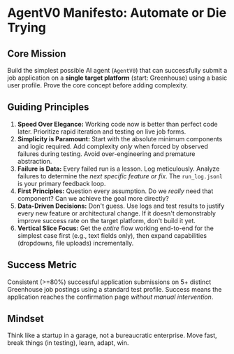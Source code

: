 # AgentV0 Manifesto: Automate or Die Trying

## Core Mission
Build the simplest possible AI agent (`AgentV0`) that can successfully submit a job application on a **single target platform** (start: Greenhouse) using a basic user profile. Prove the core concept before adding complexity.

## Guiding Principles
1.  **Speed Over Elegance:** Working code now is better than perfect code later. Prioritize rapid iteration and testing on live job forms.
2.  **Simplicity is Paramount:** Start with the absolute minimum components and logic required. Add complexity *only* when forced by observed failures during testing. Avoid over-engineering and premature abstraction.
3.  **Failure is Data:** Every failed run is a lesson. Log meticulously. Analyze failures to determine the *next specific feature or fix*. The `run_log.jsonl` is your primary feedback loop.
4.  **First Principles:** Question every assumption. Do we *really* need that component? Can we achieve the goal more directly?
5.  **Data-Driven Decisions:** Don't guess. Use logs and test results to justify every new feature or architectural change. If it doesn't demonstrably improve success rate on the target platform, don't build it yet.
6.  **Vertical Slice Focus:** Get the *entire* flow working end-to-end for the simplest case first (e.g., text fields only), then expand capabilities (dropdowns, file uploads) incrementally.

## Success Metric
Consistent (>=80%) successful application submissions on 5+ distinct Greenhouse job postings using a standard test profile. Success means the application reaches the confirmation page *without manual intervention*.

## Mindset
Think like a startup in a garage, not a bureaucratic enterprise. Move fast, break things (in testing), learn, adapt, win.

